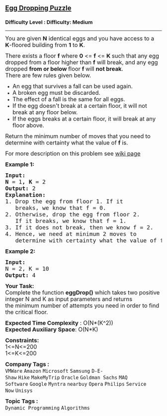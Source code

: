 <h2><a href="https://www.geeksforgeeks.org/problems/egg-dropping-puzzle-1587115620/1?itm_source=geeksforgeeks&itm_medium=article&itm_campaign=practice_card">Egg Dropping Puzzle</a></h2><h3>Difficulty Level : Difficulty: Medium</h3><hr><div class="problems_problem_content__Xm_eO"><p><span style="font-size: 18px;">You are given <strong>N</strong> identical eggs and you have access to a <strong>K</strong>-floored building from&nbsp;<strong>1</strong>&nbsp;to&nbsp;<strong>K</strong>.</span></p>
<p><span style="font-size: 18px;">There exists a floor <strong>f</strong>&nbsp;where <strong>0</strong> &lt;= <strong>f</strong> &lt;= <strong>K&nbsp;</strong>such that any egg dropped from a floor higher than <strong>f</strong>&nbsp;will break, and any egg dropped <strong>from or below </strong>floor <strong>f </strong>will <strong>not break</strong>. <br>There are few rules given below.&nbsp;</span></p>
<ul>
<li><span style="font-size: 18px;">An egg that survives a fall can be used again.</span></li>
<li><span style="font-size: 18px;">A broken egg must be discarded.</span></li>
<li><span style="font-size: 18px;">The effect of a fall is the same for all eggs.</span></li>
<li><span style="font-size: 18px;">If the egg doesn't break at a certain floor, it will not break at any floor below.</span></li>
<li><span style="font-size: 18px;">If the eggs breaks at a certain floor, it will break at any floor above.</span></li>
</ul>
<p><span style="font-size: 18px;">Return the minimum number of moves that you need to determine with certainty what the value of&nbsp;<strong>f</strong>&nbsp;is.</span></p>
<p><span style="font-size: 18px;">For more description on this problem see <a href="http://en.wikipedia.org/wiki/Dynamic_programming#Egg_dropping_puzzle">wiki page</a></span></p>
<p><span style="font-size: 18px;"><strong>Example 1:</strong></span></p>
<pre><span style="font-size: 18px;"><strong>Input:
N </strong>= 1<strong>, K </strong>= 2
<strong>Output: </strong>2
<strong>Explanation:&nbsp;
</strong>1. Drop the egg from floor 1. If it 
&nbsp;  breaks, we know that f = 0.
2. Otherwise, drop the egg from floor 2.
&nbsp;  If it breaks, we know that f = 1.
3. If it does not break, then we know f = 2.
4. Hence, we need at minimum 2 moves to
&nbsp;  determine with certainty what the value of f is.</span></pre>
<p><span style="font-size: 18px;"><strong>Example 2:</strong></span></p>
<pre><span style="font-size: 18px;"><strong>Input:</strong></span><span style="font-size: 18px;">
N = 2, K = 10
<strong>Output: </strong>4</span></pre>
<p><span style="font-size: 18px;"><strong>Your Task:</strong><br>Complete the function&nbsp;<strong>eggDrop()</strong>&nbsp;which takes two&nbsp;positive integer N&nbsp;and K as input parameters&nbsp;and returns the&nbsp;minimum number of attempts you need in order to find the critical floor.</span></p>
<p><span style="font-size: 18px;"><strong>Expected Time Complexity</strong> : O(N*(K^2))<br><strong>Expected Auxiliary Space</strong>: O(N*K)</span></p>
<p><span style="font-size: 18px;"><strong>Constraints:</strong><br>1&lt;=N&lt;=200<br>1&lt;=K&lt;=200</span></p></div><p><span style=font-size:18px><strong>Company Tags : </strong><br><code>VMWare</code>&nbsp;<code>Amazon</code>&nbsp;<code>Microsoft</code>&nbsp;<code>Samsung</code>&nbsp;<code>D-E-Shaw</code>&nbsp;<code>Hike</code>&nbsp;<code>MakeMyTrip</code>&nbsp;<code>Oracle</code>&nbsp;<code>Goldman Sachs</code>&nbsp;<code>MAQ Software</code>&nbsp;<code>Google</code>&nbsp;<code>Myntra</code>&nbsp;<code>nearbuy</code>&nbsp;<code>Opera</code>&nbsp;<code>Philips</code>&nbsp;<code>Service Now</code>&nbsp;<code>Unisys</code>&nbsp;<br><p><span style=font-size:18px><strong>Topic Tags : </strong><br><code>Dynamic Programming</code>&nbsp;<code>Algorithms</code>&nbsp;
